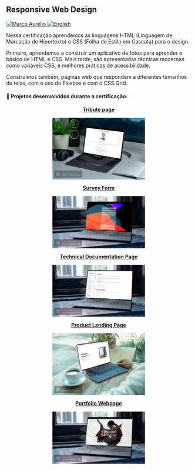 ## Responsive Web Design

<p align="left">	
   <a href="https://www.linkedin.com/in/omarcoaur3lio/">
      <img alt="Marco Aurélio" src="https://img.shields.io/badge/-Marco Aurélio-000?style=flat&logo=Linkedin&logoColor=000&labelColor=A9E8E0" />
   </a>
   <a href="./README.md">
      <img alt="English" src="https://img.shields.io/badge/-Leia em inglês -000?style=flat&logo=google-translate&logoColor=000&labelColor=A9E8E0" />
   </a>
</p>


Nessa certificação aprendemos as linguagens HTML (Linguagem de Marcação de Hipertexto) e CSS (Folha de Estilo em Cascata) para o design.

Primeiro, aprendemos a construir um aplicativo de fotos para aprender o básico de HTML e CSS. Mais tarde, são apresentadas técnicas modernas como variáveis CSS, e melhores práticas de acessibilidade.

Construímos também, páginas web que respondem a diferentes tamanhos de telas, com o uso do Flexbox e com o CSS Grid.

#### :rocket: Projetos desenvolvidos durante a certificação:
    

<p style="display: flex; align-itens: center; justify-content: center">
    <b><a href="./Tribute Page">Tribute page</a></b>
</p>

<p style="display: flex; align-itens: center; justify-content: center">
  <img src="../.github/tribute_page.jpg" alt="demonstracao" width="50%" />
</p>

<p style="display: flex; align-itens: center; justify-content: center">
    <b><a href="./Survey Form">Survey Form</a></b>
</p>

<p style="display: flex; align-itens: center; justify-content: center">
  <img src="../.github/survey_form2.jpg" alt="demonstracao" width="50%" />
</p>

<p style="display: flex; align-itens: center; justify-content: center">
    <b><a href="./Technical Documentation Page">Technical Documentation Page</a></b>
</p>

<p style="display: flex; align-itens: center; justify-content: center">
  <img src="../.github/tdp.jpg" alt="demonstracao" width="50%" />
</p>

<p style="display: flex; align-itens: center; justify-content: center">
    <b><a href="./Product Landing Page">Product Landing Page</a></b>
</p>

<p style="display: flex; align-itens: center; justify-content: center">
  <img src="../.github/landing.jpg" alt="demonstracao" width="50%" />
</p>

<p style="display: flex; align-itens: center; justify-content: center">
    <b><a href="./Personal Portfolio">Portfolio Webpage<a></b>
</p>

<p style="display: flex; align-itens: center; justify-content: center">
  <img src="../.github/portfolio.jpg" alt="demonstracao" width="50%" />
</p>